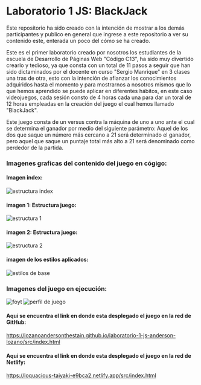 # Laboratorio 1 JS: BlackJack

Este repositorio ha sido creado con la intención de mostrar a los demás participantes y publico en general que ingrese a este repositorio a ver su contenido este, enterada un poco del cómo se ha creado.

Este es el primer laboratorio creado por nosotros los estudiantes de la escuela de Desarrollo de Páginas Web "Código C13", ha sido muy divertido crearlo y tedioso, ya que consta con un total de 11 pasos a seguir que han sido dictaminados por el docente en curso "Sergio Manrique" en 3 clases una tras de otra, esto con la intención de afianzar los conocimientos adquiridos hasta el momento y para mostrarnos a nosotros mismos que lo que hemos aprendido se puede aplicar en diferentes hábitos, en este caso videojuegos, cada sesión consto de 4 horas cada una para dar un toral de 12 horas empleadas en la creación del juego el cual hemos llamado "BlackJack".

Este juego consta de un versus contra la máquina de uno a uno ante el cual se determina el ganador por medio del siguiente parámetro: Aquel de los dos que saque un número más cercano a 21 será determinado el ganador, pero aquel que saque un puntaje total más alto a 21 será denominado como perdedor de la partida.

### Imagenes graficas del contenido del juego en cógigo:

#### Imagen index: 

![estructura index](https://user-images.githubusercontent.com/105325885/182480711-428205c1-6db9-42be-94bf-7c5eb95cfd8d.png)

#### imagen 1: Estructura juego:

![estructura 1](https://user-images.githubusercontent.com/105325885/182480813-07d0fe58-5ff6-4f94-9f59-0fcae6346751.png)

#### imagen 2: Estructura juego:

![estructura 2](https://user-images.githubusercontent.com/105325885/182481031-bbff7325-e612-4c05-bbbb-afa57a3562e7.png)

#### imagen de los estilos aplicados:

![estilos de base](https://user-images.githubusercontent.com/105325885/182481163-84e01123-5618-4732-baa5-035a6b1564de.png)

### Imagenes del juego en ejecución: 

![foyt](https://user-images.githubusercontent.com/105325885/182481760-de11993e-3a03-4df1-80f0-7abaf8fa0dd0.png)
![perfil de juego](https://user-images.githubusercontent.com/105325885/182481747-c0463098-8cfe-4a6b-b3b0-3ceb9d5306ef.png)


#### Aqui se encuentra el link en donde esta desplegado el juego en la red de GitHub: 
https://lozanoandersonthestain.github.io/laboratorio-1-js-anderson-lozano/src/index.html

#### Aqui se encuentra el link en donde esta desplegado el juego en la red de Netlify:
https://loquacious-taiyaki-e9bca2.netlify.app/src/index.html
